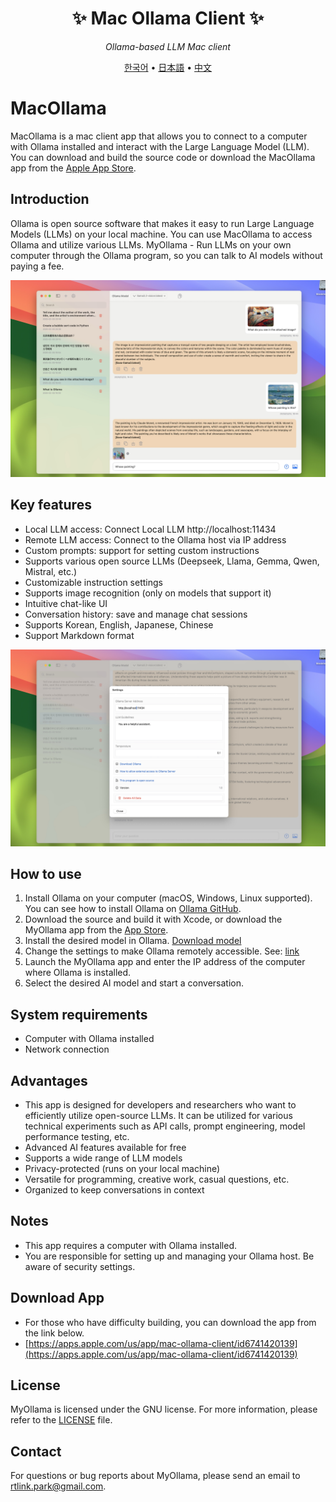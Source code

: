 <div align='center'>


# ✨ Mac Ollama Client ✨

_Ollama-based LLM Mac client_

[한국어](README_KR.md) •
[日本語](README_JP.md) •
[中文](README_CH.md)

</div>

# MacOllama

MacOllama is a mac client app that allows you to connect to a computer with Ollama installed and interact with the Large Language Model (LLM). You can download and build the source code or download the MacOllama app from the [Apple App Store](https://apps.apple.com/us/app/mac-ollama-client/id6741420139).

## Introduction

Ollama is open source software that makes it easy to run Large Language Models (LLMs) on your local machine.
You can use MacOllama to access Ollama and utilize various LLMs. MyOllama - Run LLMs on your own computer through the Ollama program, so you can talk to AI models without paying a fee.

![poster](image_en.jpg)

## Key features

- Local LLM access: Connect Local LLM http://localhost:11434
- Remote LLM access: Connect to the Ollama host via IP address
- Custom prompts: support for setting custom instructions
- Supports various open source LLMs (Deepseek, Llama, Gemma, Qwen, Mistral, etc.)
- Customizable instruction settings
- Supports image recognition (only on models that support it)
- Intuitive chat-like UI
- Conversation history: save and manage chat sessions
- Supports Korean, English, Japanese, Chinese
- Support Markdown format

![poster](image_settings.jpg)

## How to use

1. Install Ollama on your computer (macOS, Windows, Linux supported). You can see how to install Ollama on [Ollama GitHub](https://ollama.com/download).
2. Download the source and build it with Xcode, or download the MyOllama app from the [App Store](https://apps.apple.com/us/app/my-ollama/id6738298481).
3. Install the desired model in Ollama. [Download model](https://ollama.com/search)
4. Change the settings to make Ollama remotely accessible. See: [link](http://practical.kr/?p=809) 
5. Launch the MyOllama app and enter the IP address of the computer where Ollama is installed.
6. Select the desired AI model and start a conversation.

## System requirements

- Computer with Ollama installed
- Network connection

## Advantages

- This app is designed for developers and researchers who want to efficiently utilize open-source LLMs. It can be utilized for various technical experiments such as API calls, prompt engineering, model performance testing, etc.
- Advanced AI features available for free
- Supports a wide range of LLM models
- Privacy-protected (runs on your local machine)
- Versatile for programming, creative work, casual questions, etc.
- Organized to keep conversations in context

## Notes

- This app requires a computer with Ollama installed.
- You are responsible for setting up and managing your Ollama host. Be aware of security settings.

## Download App 

- For those who have difficulty building, you can download the app from the link below.
- [https://apps.apple.com/us/app/mac-ollama-client/id6741420139](https://apps.apple.com/us/app/mac-ollama-client/id6741420139)

## License

MyOllama is licensed under the GNU license. For more information, please refer to the [LICENSE](LICENSE) file.

## Contact

For questions or bug reports about MyOllama, please send an email to rtlink.park@gmail.com.

